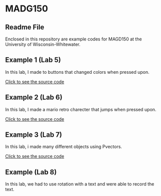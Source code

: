 # MADG150
## Readme File

Enclosed in this repository are example codes for MAGD150 at the University of Wisconsin-Whitewater.


## Example 1 (Lab 5)
In this lab, I made to buttons that changed colors when pressed upon.

[Click to see the source code](https://github.com/BradyOlson3/MAGD150-FINAL/blob/gh-pages/s19magd150lab05_Olson/s19magd150lab05_Olson.pde)

## Example 2 (Lab 6)
In this lab, I made a mario retro charecter that jumps when pressed upon.

[Click to see the source code](https://github.com/BradyOlson3/MAGD150-FINAL/tree/gh-pages/s19magd150lab06_Olson)

## Example 3 (Lab 7)
In this lab, i made many different objects using Pvectors.

[Click to see the source code](https://github.com/BradyOlson3/MAGD150-FINAL/tree/gh-pages/s19_madg150_lab07_Olson)

## Example (Lab 8)
In this lab, we had to use rotation with a text and were able to record the text.
